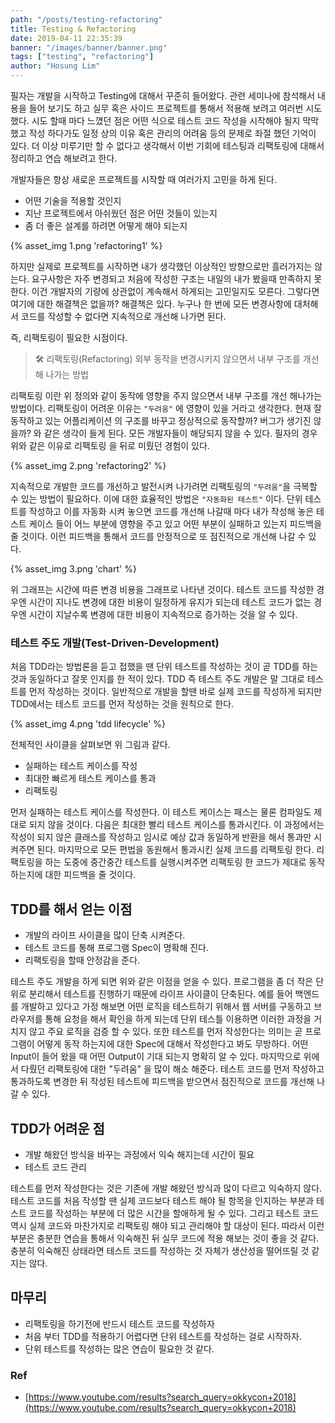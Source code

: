 ```yaml
---
path: "/posts/testing-refactoring"
title: Testing & Refactoring
date: 2019-04-11 22:35:39
banner: "/images/banner/banner.png"
tags: ["testing", "refactoring"]
author: "Hosung Lim"
---
```


필자는 개발을 시작하고 Testing에 대해서 꾸준히 들어왔다. 관련 세미나에 참석해서 내용을 들어 보기도 하고 실무 혹은 사이드 프로젝트를 통해서 적용해 보려고 여러번 시도했다. 시도 할때 마다 느꼈던 점은 어떤 식으로 테스트 코드 작성을 시작해야 될지 막막 했고 작성 하다가도 일정 상의 이유 혹은 관리의 어려움 등의 문제로 좌절 했던 기억이 있다. 더 이상 미루기만 할 수 없다고 생각해서 이번 기회에 테스팅과 리팩토링에 대해서 정리하고 연습 해보려고 한다.

개발자들은 항상 새로운 프로젝트를 시작할 때 여러가지 고민을 하게 된다.

- 어떤 기술을 적용할 것인지
- 지난 프로젝트에서 아쉬웠던 점은 어떤 것들이 있는지
- 좀 더 좋은 설계를 하려면 어떻게 해야 되는지

{% asset_img 1.png 'refactoring1' %}

하지만 실제로 프로젝트를 시작하면 내가 생각했던 이상적인 방향으로만 흘러가지는 않는다. 요구사항은 자주 변경되고 처음에 작성한 구조는 내일의 내가 봤을때 만족하지 못한다. 이건 개발자의 기량에 상관없이 계속해서 하게되는 고민일지도 모른다. 그렇다면 여기에 대한 해결책은 없을까? 해결책은 있다. 누구나 한 번에 모든 변경사항에 대처해서 코드를 작성할 수 없다면 지속적으로 개선해 나가면 된다.

즉, 리팩토링이 필요한 시점이다.

> 🛠 리팩토링(Refactoring)
> 외부 동작을 변경시키지 않으면서 내부 구조를 개선해 나가는 방법

리팩토링 이란 위 정의와 같이 동작에 영향을 주지 않으면서 내부 구조를 개선 해나가는 방법이다. 리팩토링이 어려운 이유는 `"두려움"` 에 영향이 있을 거라고 생각한다. 현재 잘 동작하고 있는 어플리케이션 의 구조를 바꾸고 정상적으로 동작할까? 버그가 생기진 않을까? 와 같은 생각이 들게 된다. 모든 개발자들이 해당되지 않을 수 있다. 필자의 경우 위와 같은 이유로 리팩토링 을 뒤로 미뤘던 경험이 있다.

{% asset_img 2.png 'refactoring2' %}

지속적으로 개발한 코드를 개선하고 발전시켜 나가려면 리팩토링의 `"두려움"`을 극복할 수 있는 방법이 필요하다. 이에 대한 효율적인 방법은 `"자동화된 테스트"` 이다. 단위 테스트를 작성하고 이를 자동화 시켜 놓으면 코드를 개선해 나갈때 마다 내가 작성해 놓은 테스트 케이스 들이 어느 부분에 영향을 주고 있고 어떤 부분이 실패하고 있는지 피드백을 줄 것이다. 이런 피드백을 통해서 코드를 안정적으로 또 점진적으로 개선해 나갈 수 있다.

{% asset_img 3.png 'chart' %}

위 그래프는 시간에 따른 변경 비용을 그래프로 나타낸 것이다. 테스트 코드를 작성한 경우엔 시간이 지나도 변경에 대한 비용이 일정하게 유지가 되는데 테스트 코드가 없는 경우엔 시간이 지날수록 변경에 대한 비용이 지속적으로 증가하는 것을 알 수 있다.

### 테스트 주도 개발(Test-Driven-Development)

처음 TDD라는 방법론을 듣고 접했을 땐 단위 테스트를 작성하는 것이 곧 TDD를 하는 것과 동일하다고 잘못 인지를 한 적이 있다. TDD 즉 테스트 주도 개발은 말 그대로 테스트를 먼저 작성하는 것이다. 일반적으로 개발을 할땐 바로 실제 코드를 작성하게 되지만 TDD에서는 테스트 코드를 먼저 작성하는 것을 원칙으로 한다.

{% asset_img 4.png 'tdd lifecycle' %}

전체적인 사이클을 살펴보면 위 그림과 같다.

- 실패하는 테스트 케이스를 작성
- 최대한 빠르게 테스트 케이스를 통과
- 리팩토링

먼저 실패하는 테스트 케이스를 작성한다. 이 테스트 케이스는 패스는 물론 컴파일도 제대로 되지 않을 것이다. 다음은 최대한 빨리 테스트 케이스를 통과시킨다. 이 과정에서는 작성이 되지 않은 클래스를 작성하고 임시로 예상 값과 동일하게 반환을 해서 통과만 시켜주면 된다. 마지막으로 모든 편법을 동원해서 통과시킨 실제 코드를 리팩토링 한다. 리팩토링을 하는 도중에 중간중간 테스트를 실행시켜주면 리팩토링 한 코드가 제대로 동작 하는지에 대한 피드백을 줄 것이다.

## TDD를 해서 얻는 이점

- 개발의 라이프 사이클을 많이 단축 시켜준다.
- 테스트 코드를 통해 프로그램 Spec이 명확해 진다.
- 리팩토링을 할때 안정감을 준다.

테스트 주도 개발을 하게 되면 위와 같은 이점을 얻을 수 있다. 프로그램을 좀 더 작은 단위로 분리해서 테스트를 진행하기 때문에 라이프 사이클이 단축된다. 예를 들어 백엔드를 개발하고 있다고 가정 해보면 어떤 로직을 테스트하기 위해서 웹 서버를 구동하고 브라우저를 통해 요청을 해서 확인을 하게 되는데 단위 테스틀 이용하면 이러한 과정을 거치지 않고 주요 로직을 검증 할 수 있다. 또한 테스트를 먼저 작성한다는 의미는 곧 프로그램이 어떻게 동작 하는지에 대한 Spec에 대해서 작성한다고 봐도 무방하다. 어떤 Input이 들어 왔을 때 어떤 Output이 기대 되는지 명확히 알 수 있다. 마지막으로 위에서 다뤘던 리팩토링에 대한 "두려움" 을 많이 해소 해준다. 테스트 코드를 먼저 작성하고 통과하도록 변경한 뒤 작성된 테스트에 피드백을 받으면서 점진적으로 코드를 개선해 나갈 수 있다.

## TDD가 어려운 점

- 개발 해왔던 방식을 바꾸는 과정에서 익숙 해지는데 시간이 필요
- 테스트 코드 관리

테스트를 먼저 작성한다는 것은 기존에 개발 해왔던 방식과 많이 다르고 익숙하지 않다. 테스트 코드를 처음 작성할 땐 실제 코드보다 테스트 해야 될 항목을 인지하는 부분과 테스트 코드를 작성하는 부분에 더 많은 시간을 할애하게 될 수 있다. 그리고 테스트 코드 역시 실제 코드와 마찬가지로 리팩토링 해야 되고 관리해야 할 대상이 된다. 따라서 이런 부분은 충분한 연습을 통해서 익숙해진 뒤 실무 코드에 적용 해보는 것이 좋을 것 같다. 충분히 익숙해진 상태라면 테스트 코드를 작성하는 것 자체가 생산성을 떨어뜨릴 것 같지는 않다.

## 마무리

- 리팩토링을 하기전에 반드시 테스트 코드를 작성하자
- 처음 부터 TDD를 적용하기 어렵다면 단위 테스트를 작성하는 걸로 시작하자.
- 단위 테스트를 작성하는 많은 연습이 필요한 것 같다.

### Ref

- [https://www.youtube.com/results?search_query=okkycon+2018](https://www.youtube.com/results?search_query=okkycon+2018)
